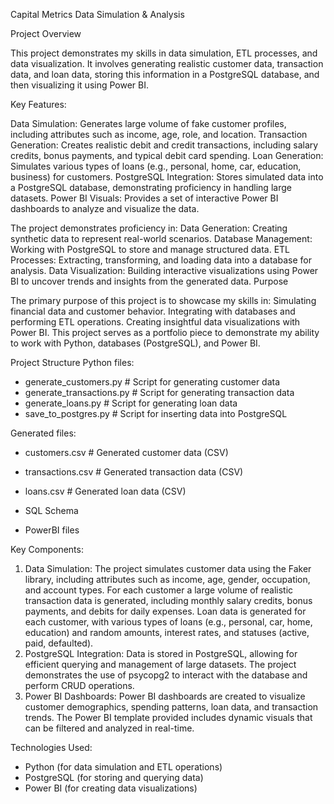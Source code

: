 Capital Metrics Data Simulation & Analysis

Project Overview

This project demonstrates my skills in data simulation, ETL processes, and data visualization. It involves generating realistic customer data, transaction data, and loan data, storing this information in a PostgreSQL database, and then visualizing it using Power BI.

Key Features:

Data Simulation: Generates large volume of fake customer profiles, including attributes such as income, age, role, and location.
Transaction Generation: Creates realistic debit and credit transactions, including salary credits, bonus payments, and typical debit card spending.
Loan Generation: Simulates various types of loans (e.g., personal, home, car, education, business) for customers.
PostgreSQL Integration: Stores simulated data into a PostgreSQL database, demonstrating proficiency in handling large datasets.
Power BI Visuals: Provides a set of interactive Power BI dashboards to analyze and visualize the data.

The project demonstrates proficiency in:
Data Generation: Creating synthetic data to represent real-world scenarios.
Database Management: Working with PostgreSQL to store and manage structured data.
ETL Processes: Extracting, transforming, and loading data into a database for analysis.
Data Visualization: Building interactive visualizations using Power BI to uncover trends and insights from the generated data.
Purpose

The primary purpose of this project is to showcase my skills in:
Simulating financial data and customer behavior.
Integrating with databases and performing ETL operations.
Creating insightful data visualizations with Power BI.
This project serves as a portfolio piece to demonstrate my ability to work with Python, databases (PostgreSQL), and Power BI.

Project Structure
Python files:
- generate_customers.py # Script for generating customer data
- generate_transactions.py # Script for generating transaction data
- generate_loans.py # Script for generating loan data
- save_to_postgres.py # Script for inserting data into PostgreSQL

Generated files:
- customers.csv # Generated customer data (CSV)
- transactions.csv # Generated transaction data (CSV)
- loans.csv # Generated loan data (CSV)

- SQL Schema
- PowerBI files

Key Components:
1. Data Simulation:
The project simulates customer data using the Faker library, including attributes such as income, age, gender, occupation, and account types.
For each customer a large volume of realistic transaction data is generated, including monthly salary credits, bonus payments, and debits for daily expenses.
Loan data is generated for each customer, with various types of loans (e.g., personal, car, home, education) and random amounts, interest rates, and statuses (active, paid, defaulted).
2. PostgreSQL Integration:
Data is stored in PostgreSQL, allowing for efficient querying and management of large datasets.
The project demonstrates the use of psycopg2 to interact with the database and perform CRUD operations.
3. Power BI Dashboards:
Power BI dashboards are created to visualize customer demographics, spending patterns, loan data, and transaction trends.
The Power BI template provided includes dynamic visuals that can be filtered and analyzed in real-time.

Technologies Used:
- Python (for data simulation and ETL operations)
- PostgreSQL (for storing and querying data)
- Power BI (for creating data visualizations)
